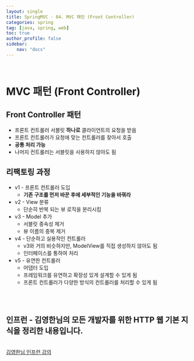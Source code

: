 ```yaml
---
layout: single
title: SpringMVC - 04. MVC 패턴 (Front Controller)
categories: spring
tag: [java, spring, web]
toc: true 
author_profile: false
sidebar:
    nav: "docs"
---
```


<br/>

# MVC 패턴 (Front Controller)

## Front Controller 패턴

- 프론트 컨트롤러 서블릿 **하나로** 클라이언트의 요청을 받음
- 프론트 컨트롤러가 요청에 맞는 컨트롤러를 찾아서 호출
- **공통 처리 가능**
- 나머지 컨트롤러는 서블릿을 사용하지 않아도 됨

## 리팩토링 과정

- v1 - 프론트 컨트롤러 도입
  - **기존 구조를 먼저 바꾼 후에 세부적인 기능을 바꿔라**
- v2 - View 분류
  - 단순히 반복 되는 뷰 로직을 분리시킴
- v3 - Model 추가
  - 서블릿 종속성 제거
  - 뷰 이름의 중복 제거
- v4 - 단순하고 실용적인 컨트롤러
  - v3와 거의 비슷하지만, ModelView를 직접 생성하지 않아도 됨
  - 인터페이스를 통하여 처리
- v5 - 유연한 컨트롤러
  - 어댑터 도입
  - 프레임워크를 유연하고 확장성 있게 설계할 수 있게 됨
  - 프론트 컨트롤러가 다양한 방식의 컨트롤러를 처리할 수 있게 됨

<br/>


<div class='notice--warning'>
    <br/>
    <h2>
       인프런 - 김영한님의 <strong>모든 개발자를 위한 HTTP 웹 기본 지식</strong>을 정리한 내용입니다. <br/> 
    </h2><br/>
    <a href="https://www.inflearn.com/course/http-%EC%9B%B9-%EB%84%A4%ED%8A%B8%EC%9B%8C%ED%81%AC/dashboard" class="btn btn--info">김영한님 인프런 강의</a><br/>
    <br/>
</div>
